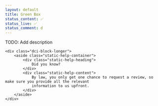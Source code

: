 ```yaml
---
layout: default
title: Green Box
status_content: ✅
status_live: ✅
status_comment: d
---
```


TODO: Add description


<div class="dci">

    <div class="dci-block-longer">
        <aside class="static-help-container">
            <div class="static-help-heading">
                Did you know?
            </div>
            <div class="static-help-content">
                By law, you only get one chance to request a review, so make sure you provide all the relevant
                information to us upfront.
            </div>
        </aside>
    </div>


</div>